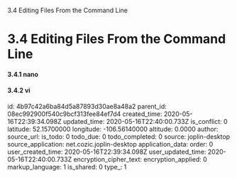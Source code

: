 3.4 Editing Files From the Command Line

# 3.4 Editing Files From the Command Line
#### 3.4.1 nano
#### 3.4.2 vi

id: 4b97c42a6ba84d5a87893d30ae8a48a2
parent_id: 08ec992900f540c9bcf313fee84ef7d4
created_time: 2020-05-16T22:39:34.098Z
updated_time: 2020-05-16T22:40:00.733Z
is_conflict: 0
latitude: 52.15700000
longitude: -106.56140000
altitude: 0.0000
author: 
source_url: 
is_todo: 0
todo_due: 0
todo_completed: 0
source: joplin-desktop
source_application: net.cozic.joplin-desktop
application_data: 
order: 0
user_created_time: 2020-05-16T22:39:34.098Z
user_updated_time: 2020-05-16T22:40:00.733Z
encryption_cipher_text: 
encryption_applied: 0
markup_language: 1
is_shared: 0
type_: 1